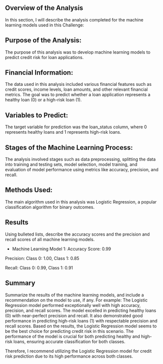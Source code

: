 ## Overview of the Analysis
In this section, I will describe the analysis completed for the machine learning models used in this Challenge:


## Purpose of the Analysis:
The purpose of this analysis was to develop machine learning models to predict credit risk for loan applications.

## Financial Information:
 The data used in this analysis included various financial features such as credit scores, income levels, loan amounts, and other relevant financial metrics. The goal was to predict whether a loan application represents a healthy loan (0) or a high-risk loan (1).

## Variables to Predict:
 The target variable for prediction was the loan_status column, where 0 represents healthy loans and 1 represents high-risk loans.

## Stages of the Machine Learning Process:
 The analysis involved stages such as data preprocessing, splitting the data into training and testing sets, model selection, model training, and evaluation of model performance using metrics like accuracy, precision, and recall.

## Methods Used: 
The main algorithm used in this analysis was Logistic Regression, a popular classification algorithm for binary outcomes.

## Results

Using bulleted lists, describe the accuracy scores and the precision and recall scores of all machine learning models.

* Machine Learning Model 1:
Accuracy Score: 0.99

Precision: Class 0: 1.00, Class 1: 0.85

Recall: Class 0: 0.99, Class 1: 0.91

## Summary

Summarize the results of the machine learning models, and include a recommendation on the model to use, if any. For example:
The Logistic Regression model performed exceptionally well with high accuracy, precision, and recall scores.
The model excelled in predicting healthy loans (0) with near-perfect precision and recall.
It also demonstrated good performance in predicting high-risk loans (1) with respectable precision and recall scores.
Based on the results, the Logistic Regression model seems to be the best choice for predicting credit risk in this scenario.
The performance of the model is crucial for both predicting healthy and high-risk loans, ensuring accurate classification for both classes.

Therefore, I recommend utilizing the Logistic Regression model for credit risk prediction due to its high performance across both classes.

